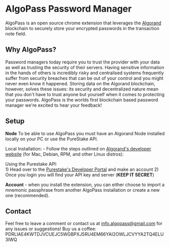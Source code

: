 # AlgoPass Password Manager
AlgoPass is an open source chrome extension that leverages the [Algorand](https://algorand.foundation/) blockchain to securely store your encrypted passwords in the transaction note field.

## Why AlgoPass?
Password managers today require you to trust the provider with your data as well as trusting the security of their servers. Having sensitive information in the hands of others is incredibly risky and centralised systems frequently suffer from security breaches that can be out of your control and you might never even know it happened. Storing data on the Algorand blockchain, however, solves these issues: its security and decentralized nature mean that you don't have to trust anyone but yourself when it comes to protecting your passwords. AlgoPass is the worlds first blockchain based password manager we're excited to hear your feedback!

## Setup
**Node** 
To be able to use AlgoPass you must have an Algorand Node installed locally on your PC or use the PureStake API. 

Local Installation:
    - Follow the steps outlined on [Algorand's developer website](https://developer.algorand.org/docs/run-a-node/setup/install/) (for Mac, Debian, RPM, and other Linux distros): 

Using the Purestake API:  
    1) Head over to the [Purestake's Developer Portal](https://developer.purestake.io/) and make an account
    2) Once you login you will find your API key and server (**KEEP IT SECRET**)


**Account** - when you install the extension, you can either choose to import a mnemonic passphrase from another AlgoPass installation or create a new one (recommended).

## Contact
Feel free to leave a comment or contact us at info.algopass@gmail.com for any issues or suggestions!
Buy us a coffee: PDRLIAE4KWTDJVCUEJC5WGBPXJ5RU4EM66YAI2OWLJCVYYA2TQ4ELU3IWQ
